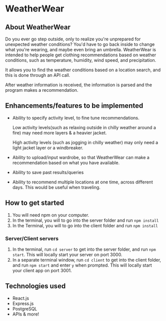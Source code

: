 # WeatherWear


## About WeatherWear
Do you ever go step outside, only to realize you're unprepared for unexpected weather conditions? You'd have to go back inside to change what you're wearing, and maybe even bring an umbrella. WeatherWear is intended to help people get clothing recommendations based on weather conditions, such as temperature, humidity, wind speed, and precipitation. 

It allows you to find the weather conditions based on a location search, and this is done through an API call. 

After weather information is received, the information is parsed and the program makes a recommendation. 

## Enhancements/features to be implemented

* Ability to specify activity level, to fine tune recommendations. 

  Low activity levels(such as relaxing outside in chilly weather around a fire) may need more layers & a heavier jacket.

  High activity levels (such as jogging in chilly weather) may only need a light jacket layer or a windbreaker. 

* Ability to upload/input wardrobe, so that WeatherWear can make a recommendation based on what you have available. 

* Ability to save past results/queries

* Ability to recommend multiple locations at one time, across different days. This would be useful when traveling. 

## How to get started
1. You will need npm on your computer. 
2. In the terminal, you will to go into the server folder and run `npm install`
3. In the Terminal, you will to go into the client folder and run `npm install`

### Server/Client servers
 1. In the terminal, run `cd server` to get into the server folder, and run `npm start`. This will locally start your server on port 3000. 
 2. In  a separate terminal window, run `cd client` to get into the client folder, and run `npm start` and enter `y` when prompted. This will locally start your client app on port 3001. 

 
## Technologies used
 * React.js
 * Express.js
 * PostgreSQL
 * APIs & more!
